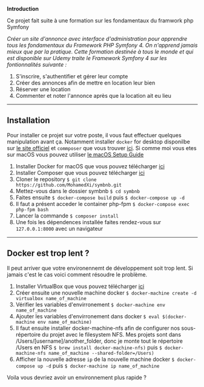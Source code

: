 **Introduction**

Ce projet fait suite à une formation sur les fondamentaux du framwork php Symfony

*Créer un site d'annonce avec interface d'administration pour apprendre tous les fondamentaux du Framework PHP Symfony 4. On n'apprend jamais mieux que par la pratique. Cette formation destinée à tous le monde et qui est disponible sur Udemy  traite le Framework Symfony 4 sur les fontionnalités suivante :*

1. S'inscrire, s'authentifier et gérer leur compte
2. Créer des annonces afin de mettre en location leur bien
3. Réserver une location
4. Commenter et noter l'annonce après que la location ait eu lieu

---

## Installation

Pour installer ce projet sur votre poste, il vous faut effectuer quelques manipulation avant ça. Notamment installer `docker` for desktop disponilbe sur [le site officiel](https://docs.docker.com/) et `commposer` que vous trouver [ici](https://getcomposer.org/). Si comme moi vous etes sur macOS vous pouvez utiliser [le macOS Setup Guide](https://sourabhbajaj.com/mac-setup/)

1. Installer Docker for macOS que vous pouvez télécharger [ici](https://docs.docker.com/)
2. Installer Composer que vous pouvez télécharger [ici](https://getcomposer.org/)
3. Cloner le repository `$ git clone https://github.com/MohamedXi/symbnb.git`
4. Mettez-vous dans le dossier symbnb `$ cd symbnb`
5. Faites ensuite `$ docker-compose build` puis `$ docker-compose up -d`
6. Il faut a présent acceder le container php-fpm `$ docker-compose exec php-fpm bash`
7. Lancer la commande `$ composer install`
8. Une fois les dépendences installée faites rendez-vous sur `127.0.0.1:8000` avec un navigateur

---

## Docker est trop lent ?

Il peut arriver que votre environennemt de développement soit trop lent. Si jamais c'est le cas voici comment résoudre le problème.

1. Installer VirtualBox que vous pouvez télécharger [ici](https://www.virtualbox.org/wiki/Downloads)
1. Créer ensuite une nouvelle machine docker `$ docker-machine create -d virtualbox name_of_machine`
1. Vérifier les variables d'envirronement `$ docker-machine env name_of_machine`
1. Ajouter les variables d'envirronement dans docker `$ eval $(docker-machine env name_of_machine)`
1. Il faut ensuite installer docker-machine-nfs afin de configurer nos sous-répertoire du projet avec le filesystem NFS. Mes projets sont dans /Users/[username]/another_folder, donc je monte tout le répertoire /Users en NFS `$ brew install docker-machine-nfs)` puis `$ docker-machine-nfs name_of_machine --shared-folder=/Users)`
1. Afficher la nouvelle adresse `ip` de la nouvelle machine docker `$ docker-compose up -d` puis `$ docker-machine ip name_of_machine`

Voila vous devriez avoir un environnement plus rapide ?
